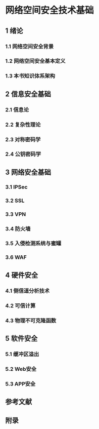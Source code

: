 # 网络空间安全技术基础

## 1 绪论

### 1.1 网络空间安全背景

### 1.2 网络空间安全基本定义

### 1.3 本书知识体系架构

## 2 信息安全基础

### 2.1 信息论

### 2.2 复杂性理论

### 2.3 对称密码学

### 2.4 公钥密码学

## 3 网络安全基础

### 3.1 IPSec

### 3.2 SSL

### 3.3 VPN

### 3.4 防火墙

### 3.5 入侵检测系统与蜜罐

### 3.6 WAF

## 4 硬件安全

### 4.1 侧信道分析技术

### 4.2 可信计算

### 4.3 物理不可克隆函数

## 5 软件安全

### 5.1 缓冲区溢出

### 5.2 Web安全

### 5.3 APP安全

## 参考文献

## 附录

